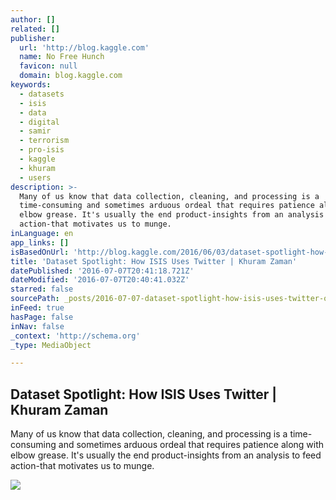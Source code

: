 ```yaml
---
author: []
related: []
publisher:
  url: 'http://blog.kaggle.com'
  name: No Free Hunch
  favicon: null
  domain: blog.kaggle.com
keywords:
  - datasets
  - isis
  - data
  - digital
  - samir
  - terrorism
  - pro-isis
  - kaggle
  - khuram
  - users
description: >-
  Many of us know that data collection, cleaning, and processing is a
  time-consuming and sometimes arduous ordeal that requires patience along with
  elbow grease. It's usually the end product-insights from an analysis to feed
  action-that motivates us to munge.
inLanguage: en
app_links: []
isBasedOnUrl: 'http://blog.kaggle.com/2016/06/03/dataset-spotlight-how-isis-uses-twitter/'
title: 'Dataset Spotlight: How ISIS Uses Twitter | Khuram Zaman'
datePublished: '2016-07-07T20:41:18.721Z'
dateModified: '2016-07-07T20:40:41.032Z'
starred: false
sourcePath: _posts/2016-07-07-dataset-spotlight-how-isis-uses-twitter-or-khuram-zaman.md
inFeed: true
hasPage: false
inNav: false
_context: 'http://schema.org'
_type: MediaObject

---
```

<article style=""><h1>Dataset Spotlight: How ISIS Uses Twitter | Khuram Zaman</h1><p>Many of us know that data collection, cleaning, and processing is a time-consuming and sometimes arduous ordeal that requires patience along with elbow grease. It's usually the end product-insights from an analysis to feed action-that motivates us to munge.</p><img src="http://blog.kaggle.com/wp-content/uploads/2016/05/banner-1000x-1.png" /></article>